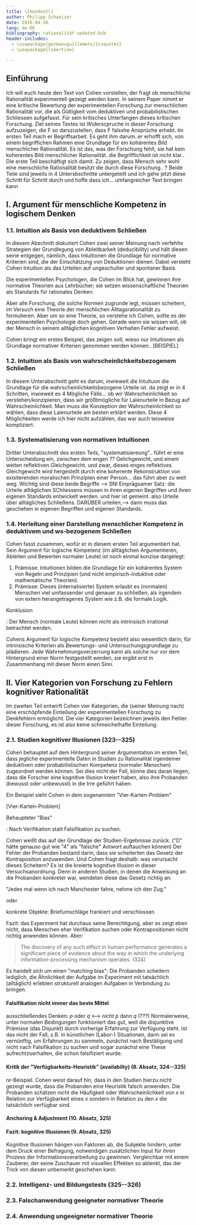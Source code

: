 ```yaml
---
title: \[Handout\] 
author: Philipp Schweizer
date: 2016-04-30
lang: de-DE
bibliography: rationalität-updated.bib
header-includes:
  - \usepackage[german=guillemets]{csquotes}
  - \usepackage{libertine}

---
```

## Einführung
Ich will euch heute den Text von Cohen vorstellen, der fragt ob menschliche Rationalität experimentell gezeigt werden kann. In seinem Paper nimmt er eine kritische Bewertung der experimentellen Forschung zur menschlichen Rationalität vor, die als Gültigkeit vom deduktiven und probabilistischen Schliessen aufgefasst. 
Für sein kritisches Unterfangen dieses kritischen Forschung. Ziel seines Textes ist Widerscpruche in dieser Forschung aufzuzeigen, die F so darszustellen, dass F falsxhe Ansprüche erhebt.
Im ersten Teil mach er Begriffsarbeit. Es geht ihm darum..er erhofft sich, von einem begriffichen Rahmen eine Grundlage für ein kohärentes Bild menschlicher Rationalität. Es ist das, was der Forschung fehlt, sie hat kein koherentes Bild menschlicher Rationalität. die Begrifflichkeit ist nicht klar..
Die erste Teil beschäftigt sich damit. Zu zeigen, dass Mensch sehr wohl eine menschliche Rationalität besitzt die durch diese Forschung.. ?
Beide Teile sind jeweils in 4 Untersbschnitte untergeteilt und ich gehe jetzt diese Schritt für Schritt durch und hoffe dass ich... umfangreicher Text bringen kann


## I. Argument für menschliche Kompetenz in logischem Denken
 
### 1.1. Intuition als Basis von deduktivem Schließen
In diesem Abschnitt diskutiert Cohen zwei seiner Meinung nach verfehlte Strategien der Grundlegung von Ableitbarkeit (deducibility) und hält diesen seine entgegen, nämlich, dass Intuitionen die Grundlage für normative Kriterien sind, die der Einschätzung von Deduktionen dienen. Dabei versteht Cohen Intuition als das Urteilen auf ungeschulter und spontaner Basis.

Die experimentellen Psychologen, die Cohen im Blick hat, gewinnen ihre normative Theorien aus Lehrbücher; sie setzen wissenschaftliche Theorien als Standards für rationales Denken.

Aber alle Forschung, die solche Normen zugrunde legt, müssen scheitern, im Versuch eine Theorie der menschlichen Alltagsrationalität zu formulieren. Aber um so eine Theorie, so verstehe ich Cohen, sollte es der experimentellen Psychologie doch gehen. Gerade wenn sie wissen will, ob der Mensch in seinem alltäglichen kognitiven Verhalten Fehler aufweist.

Cohen bringt ein erstes Beispiel, das zeigen soll, wieso nur Intuitionen als Grundlage normativer Kriterien genommen werden können..
[BEISPIEL]

### 1.2. Intuition als Basis von wahrscheinlichkeitsbezogenem Schließen
In diesem Unterabschnitt geht es darum, inwieweit die Intuituon die Grundlage für die wahrscheinlichkeitsbezogene Urteile ist. 
da zeigt er in 4 Schritten, inwieweit es 4 Mögliche Fälle... ob wir Wahrscheinlichkeit so verstehen/konzipieren, dass wir größtmögliche für Laienurteile in Bezug auf Wahrscheinlichkeit. Man muss die Konzeption der Wahrscheinlichkeit so wählen, dass diese Laienurteile am besten erklärt werden.
Diese 4 Möglichkeiten werde ich hier nicht aufzählen, das war auch teioweise kompliziert. 

### 1.3. Systematisierung von normativen Intuitionen
Dritter Unterabschnitt des ersten Teils, "systematisiereung".. führt er eine Unterscheidung ein, zwischen dem engen ?? Gelichgewicht, und einem weiten reflektiven Gleichgewicht. und zwar, dieses enges reflektives Gleichgewicht wird hergestellt durch eine koherente Rekonstruktion von exisiterenden moralischen Prinzipien einer Person... das führt aber zu weit weg. 
Wichtig sind diese beide Begriffe --> SNI
Einprägsamer Satz: die Urteile alltäglichen SChliessens müssen in ihren eigenen Begriffen und ihren eigenen Standards entwickelt werden. und hier ist gemeint. also Urteile über alltägliches Schließens. DARÜBER urteilen,--> dann muss das geschehen in eigenen Begriffen und eigenen Standards.

### 1.4. Herleitung einer Darstellung menschlicher Kompetenz in deduktivem und ws-bezogenem Schließen

Cohen fasst zusammen, wofür er in diesem ersten Teil argumentiert hat. Sein Argument für logische Kompetenz (im alltäglichen Argumentieren, Ableiten und Bewerten normaler Leute) ist noch einmal konzise dargelegt:

1. Prämisse: Intuitionen bilden die Grundlage für ein kohärentes System von Regeln und Prinzipien (und nicht empirisch-induktive oder mathematische Theorien).
2. Prämisse: Dieses (internalisierte) System erlaubt es (normalen) Menschen viel umfassender und genauer zu schließen, als irgendein von extern herangetragenes System wie z.B. die formale Logik.

Konklusion

  :   Der Mensch (normale Leute) können nicht als intrinsisch irrational betrachtet werden.

Cohens Argument für logische Kompetenz besteht also wesentlich darin, für intrinsische Kriterien als Bewertungs- und Untersuchungsgrundlage zu plädieren. Jede Wahrnehmungsverzerrung kann als solche nur vor dem Hintergrund einer Norm festgestellt werden, sie ergibt erst in Zusammenhang mit dieser Norm einen Sinn.

## II. Vier Kategorien von Forschung zu Fehlern kognitiver Rationalität
Im zweiten Teil entwirft Cohen vier Kategorien, die (seiner Meinung nach) eine erschöpfende Einteilung der experimentellen Forschung zu Denkfehlern ermöglicht. Die vier Kategorien bezeichnen jeweils den Fehler dieser Forschung, es ist also keine schmeichelhafte Einteilung.

### 2.1. Studien kognitiver Illusionen (323--325)
Cohen behauptet auf dem Hintergrund seiner Argumentation im ersten Teil, dass jegliche experimentelle Daten in Studien zu Rationalität irgendeiner deduktiven oder probabilistischen Kompetenz (normaler Menschen) zugeordnet werden können. Sei dies nicht der Fall, könne dies daran liegen, dass die Forscher eine kognitive Illusion kreiert haben, also ihre Probanden (bewusst oder unbewusst) in die Irre geführt haben.

Ein Beispiel sieht Cohen in dem sogenannten "Vier-Karten-Problem"

[Vier-Karten-Problem]

Behaupteter "Bias"

  :   Nach Verifikation statt Falsifikation zu suchen.

Cohen weißt das auf der Grundlage der Studien-Ergebnisse zurück. ("D" hätte genauso gut wie "4" als "falsche" Antwort auftauchen können) Der Fehler der Probanden bestand darin, dass sie scheiterten das Gesetz der Kontraposition anzuwenden. Und Cohen fragt deshalb: was verursacht dieses Scheitern? Es ist die kreierte kognitive Illusion in dieser Versuchsanordnung. Denn in anderen Studien, in denen die Anweisung an die Probanden konkreter war, wendeten diese das Gesetz richtig an:

"Jedes mal wenn ich nach Manchester fahre, nehme ich den Zug."

oder

konkrete Objekte: Briefumschläge frankiert und verschlossen

Fazit: das Experiment hat durchaus seine Berechtigung, aber es zeigt eben nicht, dass Menschen eher Verifikation suchen oder Kontrapositionen nicht richtig anwenden können. Aber:

> The discovery of any such effect in human performance generates a significant piece of evidence about the way in which the underlying information-processing mechanism operates. (324)

Es handelt sich um einen "matching bias": Die Probanden scheitern lediglich, die Ähnlichkeit der Aufgabe im Experiment mit tatsächlich (alltäglich) erlebten strukturell analogen Aufgaben in Verbindung zu bringen.

#### Falsifikation nicht immer das beste Mittel
ausschließendes Denken: *p* oder *q* <--> *nicht p* dann *q* (???)
Normalerweise, unter normalen Bedingungen funktioniert das gut, weil die disjunktive Prämisse (das Disjunkt) durch vorherige Erfahrung zur Verfügung steht. Ist das nicht der Fall, z.B. in künstlichen (Labor-) Situationen, dann sei es vernünftig, um Erfahrungen zu sammeln, zunächst nach Bestätigung und nicht nach Falsifikation zu suchen und sogar zunächst eine These aufrechtzuerhalten, die schon falsifiziert wurde.

#### Kritik der "Verfügbarkeits-Heuristik" (availabilty) (8. Absatz, 324--325)
*re*-Beispiel. Cohen weist darauf hin, dass in den Studien hierzu nicht gezeigt wurde, dass die Probanden eine Heuristik falsch anwenden. Die Probanden schätzen nicht die Häufigkeit oder Wahrscheinlichkeit von *x* in Relation zur Verfügbarkeit eines *x* sondern in Relation zu den *x* die tatsächlich verfügbar sind.

#### Anchoring & Adjustment (10. Absatz, 325)

#### Fazit: kognitive Illusionen (9. Absatz, 325)
Kognitive Illusionen hängen von Faktoren ab, die Subjekte hindern, unter dem Druck einer Befragung, notwendigen zusätzlichen Input für ihren Prozess der Informationsverarbeitung zu gewinnen. Vergleichbar mit einem Zauberer, der seine Zuschauer mit visuellen Effekten so ablenkt, das der Trick von diesen unbemerkt geschehen kann.  

### 2.2. Intelligenz- und Bildungstests (325--326)



### 2.3. Falschanwendung geeigneter normativer Theorie

### 2.4. Anwendung ungeeigneter normativer Theorie     
